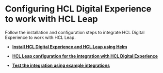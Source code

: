 # Configuring HCL Digital Experience to work with HCL Leap

Follow the installation and configuration steps to integrate HCL Digital Experience to work with HCL Leap.

-   **[Install HCL Digital Experience and HCL Leap using Helm](../leap/installation/)**  

-   **[HCL Leap configuration for the integration with HCL Digital Experience](../leap/configuration/)**  

-   **[Test the integration using example integrations](../leap/example/)**  
